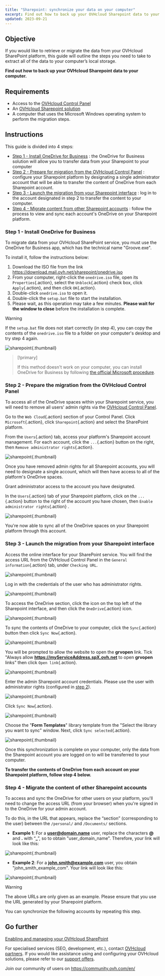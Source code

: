 ```yaml
---
title: "Sharepoint: synchronize your data on your computer"
excerpt: Find out how to back up your OVHcloud Sharepoint data to your computer
updated: 2023-09-21
---
```


## Objective

If you would like to retrieve or migrate the data from your OVHcloud SharePoint platform, this guide will outline the steps you need to take to extract all of the data to your computer’s local storage.

**Find out how to back up your OVHcloud Sharepoint data to your computer.**

## Requirements

- Access to the [OVHcloud Control Panel](https://www.ovh.com/auth/?action=gotomanager&from=https://www.ovh.co.uk/&ovhSubsidiary=GB)
- An [OVHcloud Sharepoint solution](https://www.ovhcloud.com/en-gb/collaborative-tools/sharepoint/)
- A computer that uses the Microsoft Windows operating system to perform the migration steps.

## Instructions

This guide is divided into 4 steps:

- [Step 1 - Install OneDrive for Business](#installonedrive.) : the OneDrive for Business solution will allow you to transfer data from your Sharepoint to your computer
- [Step 2 - Prepare for migration from the OVHcloud Control Panel](#controlpanelconfig.) : configure your Sharepoint platform by designating a single administrator account that will be able to transfer the content of OneDrive from each Sharepoint account.
- [Step 3 - Launch the migration from your Sharepoint interface](#migrationignition.) : log in to the account designated in step 2 to transfer the content to your computer.
- [Step 4 - Migrate content from other Sharepoint accounts](#migrationother.) : follow the process to view and sync each account's OneDrive on your Sharepoint platform.

### Step 1 - Install OneDrive for Business <a name="installonedrive"></a>

To migrate data from your OVHcloud SharePoint service, you must use the OneDrive for Business app, which has the technical name "Groove.exe".

To install it, follow the instructions below:

1. Download the ISO file from the link <https://download.mail.ovh.net/sharepoint/onedrive.iso>
2. From your computer, right-click the `onedrive.iso` file, open its `Properties`{.action}, select the `Unblock`{.action} check box, click `Apply`{.action}, and then click `OK`{.action}.
3. Double-click `onedrive.iso` to open it.
4. Double-click the `setup.bat` file to start the installation.
5. Please wait, as this operation may take a few minutes. **Please wait for the window to close** before the installation is complete.

> [!warning]
>
> If the `setup.bat` file does not start correctly (in step 4), you can copy the contents of the `onedrive.iso` file to a folder on your computer's desktop and try step 4 again.

![sharepoint](sharepoint-eol-00.gif){.thumbnail}

> [!primary]
>
> If this method doesn't work on your computer, you can install OneDrive for Business by following [the official Microsoft procedure](https://learn.microsoft.com/sharepoint/install-previous-sync-app#install-groove-exe-with-office-2016).

### Step 2 - Prepare the migration from the OVHcloud Control Panel <a name="controlpanelconfig"></a>

To access all of the OneDrive spaces within your Sharepoint service, you will need to remove all users' admin rights via the [OVHcloud Control Panel](https://www.ovh.com/auth/?action=gotomanager&from=https://www.ovh.co.uk/&ovhSubsidiary=GB).

Go to the `Web Cloud`{.action} section of your Control Panel. Click `Microsoft`{.action}, click `Sharepoint`{.action} and select the SharePoint platform.

From the `Users`{.action} tab, access your platform's Sharepoint account management. For each account, click the `...`{.action} button on the right, then `Remove administrator rights`{.action}.

![sharepoint](sharepoint-eol-01.png){.thumbnail}

Once you have removed admin rights for all Sharepoint accounts, you will need to designate a single account, which will then have access to all of the platform's OneDrive spaces.

Grant administrator access to the account you have designated.

In the `Users`{.action} tab of your Sharepoint platform, click on the `...`{.action} button to the right of the account you have chosen, then `Enable administrator rights`{.action} .

![sharepoint](sharepoint-eol-02.png){.thumbnail}

You're now able to sync all of the OneDrive spaces on your Sharepoint platform through this account.

### Step 3 - Launch the migration from your Sharepoint interface <a name="migrationignition"></a>

Access the online interface for your SharePoint service. You will find the access URL from the OVHcloud Control Panel in the `General information`{.action} tab, under `Checking URL`.

![sharepoint](sharepoint-eol-03.png){.thumbnail}

Log in with the credentials of the user who has administrator rights.

![sharepoint](sharepoint-eol-04.png){.thumbnail}

To access the OneDrive section, click the icon on the top left of the Sharepoint interface, and then click the `OneDrive`{.action} icon.

![sharepoint](sharepoint-eol-05.png){.thumbnail}

To sync the contents of OneDrive to your computer, click the `Sync`{.action} button then click `Sync Now`{.action}.

![sharepoint](sharepoint-eol-06.png){.thumbnail}

You will be prompted to allow the website to open the **grvopen** link. Tick "Always allow **https://myServiceAddress.spX.ovh.net** to open **grvopen** links" then click `Open link`{.action}.

![sharepoint](sharepoint-eol-07.png){.thumbnail}

Enter the admin Sharepoint account credentials. Please use the user with administrator rights (configured in [step 2](#controlpanelconfig.)).

![sharepoint](sharepoint-eol-08.png){.thumbnail}

Click `Sync Now`{.action}.

![sharepoint](sharepoint-eol-09.png){.thumbnail}

Choose the "**Form Templates**" library template from the "Select the library you want to sync" window. Next, click `Sync selected`{.action}.

![sharepoint](sharepoint-eol-10.png){.thumbnail}

Once this synchronization is complete on your computer, only the data from the Sharepoint account you are logged on to will be transferred to your computer.

**To transfer the contents of OneDrive from each account on your Sharepoint platform, follow step 4 below.**

### Step 4 - Migrate the content of other Sharepoint accounts <a name="migrationother"></a>

To access and sync the OneDrive for other users on your platform, you'll need to change the access URL (from your browser) when you're signed in to the OneDrive for your admin account.

To do this, in the URL that appears, replace the “section” (corresponding to the user) between the `/personal/` and `/Documents/` sections.

- **Example 1**: For a **user@domain.name** user, replace the characters **@** and **.** with “**_**”, so to obtain "user_domain_name". Therefore, your link will look like this:

![sharepoint](sharepoint-eol-11.png){.thumbnail}

- **Example 2**: For a **john.smith@example.com** user, you obtain "john_smith_example_com". Your link will look like this:

![sharepoint](sharepoint-eol-12.png){.thumbnail}

> [!warning]
>
> The above URLs are only given as an example. Please ensure that you use the URL generated by your Sharepoint platform.

You can synchronize the following accounts by repeating this step.

## Go further

[Enabling and managing your OVHcloud SharePoint](sharepoint_manage1.)

For specialised services (SEO, development, etc.), contact [OVHcloud partners](https://partner.ovhcloud.com/en-gb/directory/).
If you would like assistance using and configuring your OVHcloud solutions, please refer to our [support offers](https://www.ovhcloud.com/en-gb/support-levels/).

Join our community of users on <https://community.ovh.com/en/>